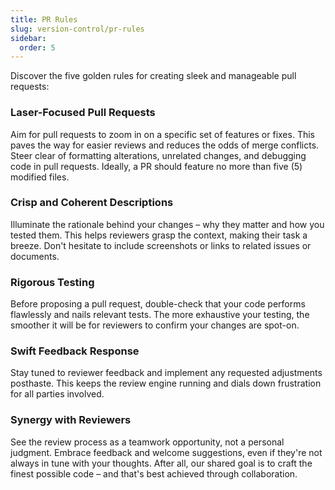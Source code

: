 ```yaml
---
title: PR Rules
slug: version-control/pr-rules
sidebar:
  order: 5
---
```


Discover the five golden rules for creating sleek and manageable pull requests:

### Laser-Focused Pull Requests

Aim for pull requests to zoom in on a specific set of features or fixes. This paves the way for easier reviews and reduces the odds of merge conflicts. Steer clear of formatting alterations, unrelated changes, and debugging code in pull requests. Ideally, a PR should feature no more than five (5) modified files.

### Crisp and Coherent Descriptions

Illuminate the rationale behind your changes – why they matter and how you tested them. This helps reviewers grasp the context, making their task a breeze. Don't hesitate to include screenshots or links to related issues or documents.

### Rigorous Testing

Before proposing a pull request, double-check that your code performs flawlessly and nails relevant tests. The more exhaustive your testing, the smoother it will be for reviewers to confirm your changes are spot-on.

### Swift Feedback Response

Stay tuned to reviewer feedback and implement any requested adjustments posthaste. This keeps the review engine running and dials down frustration for all parties involved.

### Synergy with Reviewers

See the review process as a teamwork opportunity, not a personal judgment. Embrace feedback and welcome suggestions, even if they're not always in tune with your thoughts. After all, our shared goal is to craft the finest possible code – and that's best achieved through collaboration.
